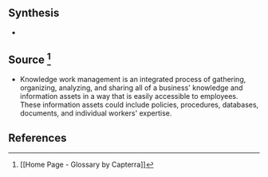 ## Synthesis
- 
## Source [^1]
- Knowledge work management is an integrated process of gathering, organizing, analyzing, and sharing all of a business' knowledge and information assets in a way that is easily accessible to employees. These information assets could include policies, procedures, databases, documents, and individual workers' expertise.
## References

[^1]: [[Home Page - Glossary by Capterra]]